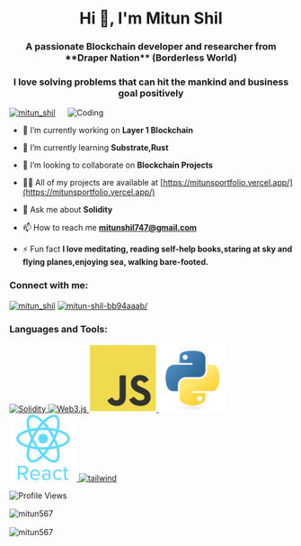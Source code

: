 



<h1 align="center">Hi 👋, I'm Mitun Shil</h1>
<h3 align="center">A passionate Blockchain developer and researcher from **Draper Nation** (Borderless World)</h3>
<h3 align="center">I love solving problems that can hit the mankind and business goal positively</h3>
<img align="right" alt="Coding" width="400" src="https://cdn.dribbble.com/users/730703/screenshots/6581243/avento.gif">

<p align="left"> <a href="https://twitter.com/mitun_shil" target="blank"><img src="https://img.shields.io/twitter/follow/mitun_shil?logo=twitter&style=for-the-badge" alt="mitun_shil" /></a> </p>

- 🔭 I’m currently working on **Layer 1 Blockchain**

- 🌱 I’m currently learning **Substrate,Rust**

- 👯 I’m looking to collaborate on **Blockchain Projects**

- 👨‍💻 All of my projects are available at [https://mitunsportfolio.vercel.app/](https://mitunsportfolio.vercel.app/)

- 💬 Ask me about **Solidity**

- 📫 How to reach me **mitunshil747@gmail.com**

- ⚡ Fun fact **I love meditating, reading self-help books,staring at sky and flying planes,enjoying sea, walking bare-footed.**

<h3 align="left">Connect with me:</h3>
<p align="left">
<a href="https://twitter.com/mitun_shil" target="blank"><img align="center" src="https://raw.githubusercontent.com/rahuldkjain/github-profile-readme-generator/master/src/images/icons/Social/twitter.svg" alt="mitun_shil" height="30" width="40" /></a>
<a href="https://linkedin.com/in/mitun-shil-bb94aaab/" target="blank"><img align="center" src="https://raw.githubusercontent.com/rahuldkjain/github-profile-readme-generator/master/src/images/icons/Social/linked-in-alt.svg" alt="mitun-shil-bb94aaab/" height="30" width="40" /></a>
</p>

<h3 align="left">Languages and Tools:</h3>
<p align="left"> <a href="https://soliditylang.org/" target="_blank" rel="noreferrer"> <img src="https://docs.soliditylang.org/en/latest/_images/solidity_logo.svg" alt="Solidity" width="120" height="120"/> </a> <a href="https://web3js.readthedocs.io/en/v1.10.0/" target="_blank" rel="noreferrer"> <img src="https://raw.githubusercontent.com/web3/web3.js/4.x/assets/logo/web3js.jpg" alt="Web3.js" width="120" height="120"/> </a> <a href="https://developer.mozilla.org/en-US/docs/Web/JavaScript" target="_blank" rel="noreferrer"> <img src="https://raw.githubusercontent.com/devicons/devicon/master/icons/javascript/javascript-original.svg" alt="javascript" width="120" height="120"/> </a> <a href="https://www.python.org" target="_blank" rel="noreferrer"> <img src="https://raw.githubusercontent.com/devicons/devicon/master/icons/python/python-original.svg" alt="python" width="120" height="120"/> </a> <a href="https://reactjs.org/" target="_blank" rel="noreferrer"> <img src="https://raw.githubusercontent.com/devicons/devicon/master/icons/react/react-original-wordmark.svg" alt="react" width="120" height="120"/> </a> <a href="https://tailwindcss.com/" target="_blank" rel="noreferrer"> <img src="https://www.vectorlogo.zone/logos/tailwindcss/tailwindcss-icon.svg" alt="tailwind" width="120" height="120"/> </a> 

</p>

![Profile Views](https://komarev.com/ghpvc/?username=mitun567)

<p><img align="center" src="https://github-readme-stats.vercel.app/api/top-langs?username=mitun567&show_icons=true&locale=en&layout=compact" alt="mitun567" /></p>

<p><img align="center" src="https://github-readme-streak-stats.herokuapp.com/?user=mitun567&" alt="mitun567" /></p>
